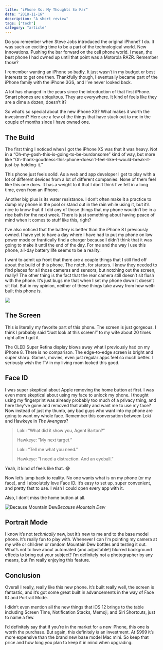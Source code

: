 ```yaml
---
title: "iPhone Xs: My Thoughts So Far"
date: "2018-11-16"
description: "A short review"
tags: ["tech"]
category: "article"
---
```


Do you remember when Steve Jobs introduced the original iPhone? I do. It was such an exciting time to be a part of the technological world. New innovations. Pushing the bar forward on the cell phone world. I mean, the best phone I had owned up until that point was a Motorola RAZR. Remember those?

I remember wanting an iPhone so badly. It just wasn’t in my budget or best interests to get one then. Thankfully though, I eventually became part of the iPhone family with the iPhone 3GS, and I’ve never looked back.

A lot has changed in the years since the introduction of that first iPhone. Smart phones are ubiquitous. They are everywhere. It kind of feels like they are a dime a dozen, doesn’t it?

So what’s so special about the new iPhone XS? What makes it worth the investment? Here are a few of the things that have stuck out to me in the couple of months since I have owned one.

## The Build

The first thing I noticed when I got the iPhone XS was that it was heavy. Not in a “Oh-my-gosh-this-is-going-to-be-burdonsome” kind of way, but more like “Oh-thank-goodness-this-phone-doesn’t-feel-like-I-would-break-it-just-by-holding-it.”

This phone just feels solid. As a web and app developer I get to play with a lot of different devices from a lot of different companies. None of them feel like this one does. It has a weight to it that I don’t think I’ve felt in a long time, even from an iPhone.

Another big plus is its water resistance. I don’t often make it a practice to dump my phone in the pool or stand out in the rain while using it, but it’s nice to know that if I did any of those things that my phone wouldn’t be in a rice bath for the next week. There is just something about having peace of mind when it comes to stuff like this, right?

I’ve also noticed that the battery is better than the iPhone 8 I previously owned. I have yet to have a day where I have had to put my phone on low power mode or frantically find a charger because I didn’t think that it was going to make it until the end of the day. For me and the way I use this phone, all-day battery life seems to be a reality.

I want to admit up front that there are a couple things that I still find off about the build of this phone. The notch, for starters. I know they needed to find places for all those cameras and sensors, but notching out the screen, really? The other thing is the fact that the rear camera still doesn’t sit flush with the phone. It’s just bugs me that when I set my phone down it doesn’t sit flat. But in my opinion, neither of these things take away from how well-built this phone is.

![](https://cdn-images-1.medium.com/max/8064/1*rOMOuei_5H3ewm-jD3HMRw.jpeg)

## The Screen

This is literally my favorite part of this phone. The screen is just gorgeous. I think I probably said “Just look at this screen!” to my wife about 20 times right after I got it.

The OLED Super Retina display blows away what I previously had on my iPhone 8. There is no comparison. The edge-to-edge screen is bright and super sharp. Games, movies, even just regular apps feel so much better. I seriously wish the TV in my living room looked this good.

## Face ID

I was super skeptical about Apple removing the home button at first. I was even more skeptical about using my face to unlock my phone. I thought using my fingerprint was already probably too much of a privacy thing, and here they’ve gone and removed that ability and want me to use my face? Now instead of just my thumb, any bad guys who want into my phone are going to want my whole face. Remember this conversation between Loki and Hawkeye in _The Avengers_?

> Loki: “What did it show you, Agent Barton?”
>
> Hawkeye: ”My next target.”
>
> Loki: “Tell me what you need.”
>
> Hawkeye: ”I need a distraction. And an eyeball.”

Yeah, it kind of feels like that. 😂

Now let’s jump back to reality. No one wants what is on my phone (or my face), and I absolutely love Face ID. It’s easy to set up, super convenient, and pretty fast to use. I wish I could open every app with it.

Also, I don’t miss the home button at all.

![Because Mountain Dew](https://cdn-images-1.medium.com/max/6048/1*aphDPHweNOKuZYYBs8g-ng.jpeg)_Because Mountain Dew_

## Portrait Mode

I know it’s not _technically_ new, but it’s new to me and to the base model phone. It’s really fun to play with. Whenever I can I’m pointing my camera at my wife or children or random Mountain Dew bottles and testing it out. What’s not to love about automated (and adjustable!) blurred background effects to bring out your subject? I’m definitely not a photographer by any means, but I’m really enjoying this feature.

## Conclusion

Overall I really, really like this new phone. It’s built really well, the screen is fantastic, and it’s got some great built in advancements in the way of Face ID and Portrait Mode.

I didn’t even mention all the new things that iOS 12 brings to the table including Screen Time, Notification Stacks, Memoji, and Siri Shortcuts, just to name a few.

I’d definitely say that if you’re in the market for a new iPhone, this one is worth the purchase. But again, this definitely _is_ an investment. At \$999 it’s more expensive than the brand new base model Mac mini. So keep that price and how long you plan to keep it in mind when upgrading.
